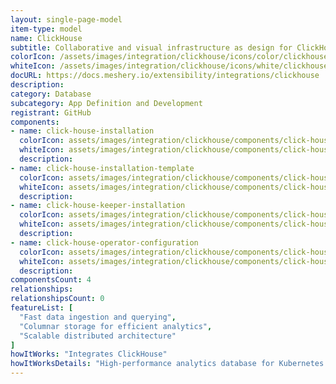 ```yaml
---
layout: single-page-model
item-type: model
name: ClickHouse
subtitle: Collaborative and visual infrastructure as design for ClickHouse
colorIcon: /assets/images/integration/clickhouse/icons/color/clickhouse-color.svg
whiteIcon: /assets/images/integration/clickhouse/icons/white/clickhouse-white.svg
docURL: https://docs.meshery.io/extensibility/integrations/clickhouse
description: 
category: Database
subcategory: App Definition and Development
registrant: GitHub
components: 
- name: click-house-installation
  colorIcon: assets/images/integration/clickhouse/components/click-house-installation/icons/color/click-house-installation-color.svg
  whiteIcon: assets/images/integration/clickhouse/components/click-house-installation/icons/white/click-house-installation-white.svg
  description: 
- name: click-house-installation-template
  colorIcon: assets/images/integration/clickhouse/components/click-house-installation-template/icons/color/click-house-installation-template-color.svg
  whiteIcon: assets/images/integration/clickhouse/components/click-house-installation-template/icons/white/click-house-installation-template-white.svg
  description: 
- name: click-house-keeper-installation
  colorIcon: assets/images/integration/clickhouse/components/click-house-keeper-installation/icons/color/click-house-keeper-installation-color.svg
  whiteIcon: assets/images/integration/clickhouse/components/click-house-keeper-installation/icons/white/click-house-keeper-installation-white.svg
  description: 
- name: click-house-operator-configuration
  colorIcon: assets/images/integration/clickhouse/components/click-house-operator-configuration/icons/color/click-house-operator-configuration-color.svg
  whiteIcon: assets/images/integration/clickhouse/components/click-house-operator-configuration/icons/white/click-house-operator-configuration-white.svg
  description: 
componentsCount: 4
relationships: 
relationshipsCount: 0
featureList: [
  "Fast data ingestion and querying",
  "Columnar storage for efficient analytics",
  "Scalable distributed architecture"
]
howItWorks: "Integrates ClickHouse"
howItWorksDetails: "High-performance analytics database for Kubernetes data"
---
```

